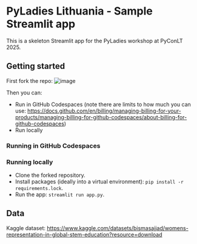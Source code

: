 # PyLadies Lithuania - Sample Streamlit app

This is a skeleton Streamlit app for the PyLadies workshop at PyConLT 2025.

## Getting started

First fork the repo:
![image](https://github.com/user-attachments/assets/5107e6c2-d41d-4b36-8239-e4aefd6683be)

Then you can:
* Run in GitHub Codespaces (note there are limits to how much you can use: https://docs.github.com/en/billing/managing-billing-for-your-products/managing-billing-for-github-codespaces/about-billing-for-github-codespaces)
* Run locally


### Running in GitHub Codespaces



### Running locally
* Clone the forked repository.
* Install packages (ideally into a virtual environment): `pip install -r requirements.lock`.
* Run the app: `streamlit run app.py`.


## Data
Kaggle dataset: https://www.kaggle.com/datasets/bismasajjad/womens-representation-in-global-stem-education?resource=download

